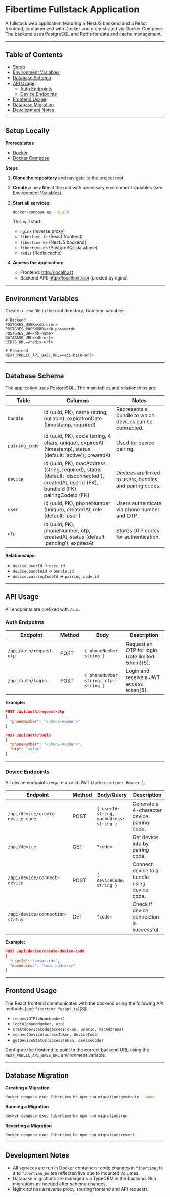 # Fibertime Fullstack Application

A fullstack web application featuring a NestJS backend and a React frontend, containerized with Docker and orchestrated via Docker Compose. The backend uses PostgreSQL and Redis for data and cache management.

---

## Table of Contents

- [Setup](#setup)
- [Environment Variables](#environment-variables)
- [Database Schema](#database-schema)
- [API Usage](#api-usage)
  - [Auth Endpoints](#auth-endpoints)
  - [Device Endpoints](#device-endpoints)
- [Frontend Usage](#frontend-usage)
- [Database Migration](#database-migration)
- [Development Notes](#development-notes)

---

## Setup Locally

**Prerequisites**

- [Docker](https://www.docker.com/)
- [Docker Compose](https://docs.docker.com/compose/)

**Steps**

1. **Clone the repository** and navigate to the project root.

2. **Create a `.env` file** at the root with necessary environment variables (see [Environment Variables](#environment-variables)).

3. **Start all services:**

   ```bash
   docker-compose up --build
   ```

   This will start:

   - `nginx` (reverse proxy)
   - `fibertime-fe` (React frontend)
   - `fibertime-be` (NestJS backend)
   - `fibertime-db` (PostgreSQL database)
   - `redis` (Redis cache)

4. **Access the application:**
   - Frontend: [http://localhost](http://localhost)
   - Backend API: [http://localhost/api](http://localhost/api) (proxied by nginx)

---

## Environment Variables

Create a `.env` file in the root directory. Common variables:

```
# Backend
POSTGRES_USER=<db-user>
POSTGRES_PASSWORD=<db-password>
POSTGRES_DB=<db-name>
DATABASE_URL=<db-url>
REDIS_URL=<redis-url>

# Frontend
NEXT_PUBLIC_API_BASE_URL=<api-base-url>
```

---

## Database Schema

The application uses PostgreSQL. The main tables and relationships are:

| Table          | Columns                                                                                                                                   | Notes                                                    |
| -------------- | ----------------------------------------------------------------------------------------------------------------------------------------- | -------------------------------------------------------- |
| `bundle`       | id (uuid, PK), name (string, nullable), expirationDate (timestamp, required)                                                              | Represents a bundle to which devices can be connected.   |
| `pairing_code` | id (uuid, PK), code (string, 4 chars, unique), expiresAt (timestamp), status (default: 'active'), createdAt                               | Used for device pairing.                                 |
| `device`       | id (uuid, PK), macAddress (string, required), status (default: 'disconnected'), createdAt, userId (FK), bundleId (FK), pairingCodeId (FK) | Devices are linked to users, bundles, and pairing codes. |
| `user`         | id (uuid, PK), phoneNumber (unique), createdAt, role (default: 'user')                                                                    | Users authenticate via phone number and OTP.             |
| `otp`          | id (uuid, PK), phoneNumber, otp, createdAt, status (default: 'pending'), expiresAt                                                        | Stores OTP codes for authentication.                     |

**Relationships:**

- `device.userId` → `user.id`
- `device.bundleId` → `bundle.id`
- `device.pairingCodeId` → `pairing_code.id`

---

## API Usage

All endpoints are prefixed with `/api`.

### Auth Endpoints

| Endpoint                | Method | Body                                   | Description                                        |
| ----------------------- | ------ | -------------------------------------- | -------------------------------------------------- |
| `/api/auth/request-otp` | POST   | `{ phoneNumber: string }`              | Request an OTP for login (rate limited: 5/min)[5]. |
| `/api/auth/login`       | POST   | `{ phoneNumber: string, otp: string }` | Login and receive a JWT access token[5].           |

**Example:**

```json
POST /api/auth/request-otp
{
  "phoneNumber": "<phone-number>"
}
```

```json
POST /api/auth/login
{
  "phoneNumber": "<phone-number>",
  "otp": "<otp>"
}
```

---

### Device Endpoints

All device endpoints require a valid JWT (`Authorization: Bearer `).

| Endpoint                         | Method | Body/Query                               | Description                                   |
| -------------------------------- | ------ | ---------------------------------------- | --------------------------------------------- |
| `/api/device/create-device-code` | POST   | `{ userId: string, macAddress: string }` | Generate a 4-character device pairing code.   |
| `/api/device`                    | GET    | `?code=`                                 | Get device info by pairing code.              |
| `/api/device/connect-device`     | POST   | `{ deviceCode: string }`                 | Connect device to a bundle using device code. |
| `/api/device/connection-status`  | GET    | `?code=`                                 | Check if device connection is successful.     |

**Example:**

```json
POST /api/device/create-device-code
{
  "userId": "<user-id>",
  "macAddress": "<mac-address>"
}
```

---

## Frontend Usage

The React frontend communicates with the backend using the following API methods (see `fibertime_fe/api.ts`)[3]:

- `requestOTP(phoneNumber)`
- `login(phoneNumber, otp)`
- `createDeviceCode(accessToken, userId, macAddress)`
- `connectDevice(accessToken, deviceCode)`
- `getDeviceStatus(accessToken, deviceCode)`

Configure the frontend to point to the correct backend URL using the `NEXT_PUBLIC_API_BASE_URL` environment variable.

---

## Database Migration

**Creating a Migration**

```bash
docker compose exec fibertime-be npm run migration:generate --name
```

**Running a Migration**

```bash
docker compose exec fibertime-be npm run migration:run
```

**Reverting a Migration**

```bash
docker compose exec fibertime-be npm run migration:revert
```

---

## Development Notes

- All services are run in Docker containers; code changes in `fibertime_fe` and `fibertime_be` are reflected live due to mounted volumes.
- Database migrations are managed via TypeORM in the backend. Run migrations as needed after schema changes.
- Nginx acts as a reverse proxy, routing frontend and API requests.
